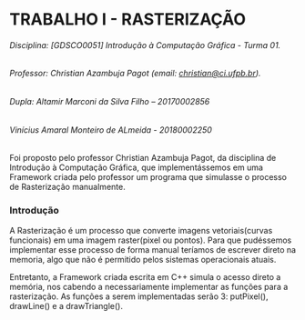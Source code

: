 # TRABALHO I - RASTERIZAÇÃO
###### Disciplina: [GDSCO0051] Introdução à Computação Gráfica - Turma 01. 
###### Professor: Christian Azambuja Pagot (email: christian@ci.ufpb.br).
###### Dupla: Altamir Marconi da Silva Filho – 20170002856
######      Vinícius Amaral Monteiro de ALmeida - 20180002250

  Foi proposto pelo professor Christian Azambuja Pagot, da disciplina de Introdução à Computação Gráfica,  que implementássemos em uma Framework criada pelo professor um programa que simulasse o processo de Rasterização manualmente.

### Introdução

   A Rasterização é um processo que converte imagens vetoriais(curvas funcionais) em uma imagem raster(pixel ou pontos). Para que pudéssemos implementar esse processo de forma manual teríamos de escrever direto na memoria, algo que não é permitido pelos sistemas operacionais atuais.
   
   Entretanto, a Framework criada escrita em C++ simula o acesso direto a memória, nos cabendo a necessariamente implementar as funções para a rasterização. As funções a serem implementadas serão 3: putPixel(), drawLine() e a drawTriangle().


